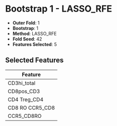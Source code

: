 # Bootstrap 1 - LASSO_RFE

- **Outer Fold**: 1
- **Bootstrap**: 1
- **Method**: LASSO_RFE
- **Fold Seed**: 42
- **Features Selected**: 5

## Selected Features

| Feature |
|---------|
| CD3hi_total |
| CD8pos_CD3 |
| CD4 Treg_CD4 |
| CD8 RO CCR5_CD8 |
| CCR5_CD8RO |
